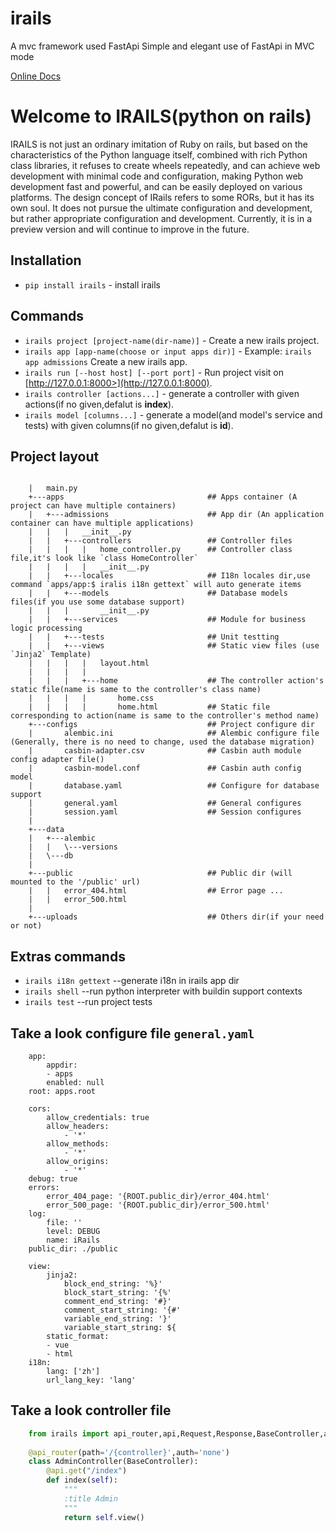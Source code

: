 # irails
A mvc framework used FastApi
Simple and elegant use of FastApi in MVC mode

[Online Docs](https://irails.2rails.cn/) 
# Welcome to IRAILS(python on rails)
IRAILS is not just an ordinary imitation of Ruby on rails, but based on the characteristics of the Python language itself, combined with rich Python class libraries, it refuses to create wheels repeatedly, and can achieve web development with minimal code and configuration, making Python web development fast and powerful, and can be easily deployed on various platforms.
The design concept of IRails refers to some RORs, but it has its own soul. It does not pursue the ultimate configuration and development, but rather appropriate configuration and development. Currently, it is in a preview version and will continue to improve in the future.
 

## Installation  

* `pip install irails` - install irails

## Commands

* `irails project [project-name(dir-name)]`         - Create a new irails project.
* `irails app [app-name(choose or input apps dir)]` - Example: `irails app admissions` Create a new irails app.
* `irails run [--host host] [--port port]`          - Run project visit on [http://127.0.0.1:8000>](http://127.0.0.1:8000). 
* `irails controller [actions...]`                  - generate a controller with given actions(if no given,defalut is **index**). 
* `irails model [columns...]`                       - generate a model(and model's service and tests) with given columns(if no given,defalut is **id**). 
 

## Project layout
```
 
    |   main.py
    +---apps                                ## Apps container (A project can have multiple containers)
    |   +---admissions                      ## App dir (An application container can have multiple applications)
    |   |   |   __init__.py                 
    |   |   +---controllers                 ## Controller files
    |   |   |   |   home_controller.py      ## Controller class file,it's look like `class HomeController`
    |   |   |   |   __init__.py
    |   |   +---locales                     ## I18n locales dir,use command `apps/app:$ iralis i18n gettext` will auto generate items
    |   |   +---models                      ## Database models files(if you use some database support)
    |   |   |       __init__.py
    |   |   +---services                    ## Module for business logic processing
    |   |   +---tests                       ## Unit testting
    |   |   +---views                       ## Static view files (use `Jinja2` Template)
    |   |   |   |   layout.html
    |   |   |   |
    |   |   |   +---home                    ## The controller action's static file(name is same to the controller's class name)
    |   |   |   |       home.css            
    |   |   |   |       home.html           ## Static file corresponding to action(name is same to the controller's method name)
    +---configs                             ## Project configure dir
    |       alembic.ini                     ## Alembic configure file (Generally, there is no need to change, used the database migration)
    |       casbin-adapter.csv              ## Casbin auth module config adapter file()
    |       casbin-model.conf               ## Casbin auth config model
    |       database.yaml                   ## Configure for database support
    |       general.yaml                    ## General configures
    |       session.yaml                    ## Session configures
    |
    +---data
    |   +---alembic
    |   |   \---versions
    |   \---db
    |
    +---public                              ## Public dir (will mounted to the '/public' url)
    |   |   error_404.html                  ## Error page ...
    |   |   error_500.html
    |
    +---uploads                             ## Others dir(if your need or not)
```
## Extras commands
* `irails i18n gettext`  --generate i18n in irails app dir
* `irails shell`         --run python interpreter with buildin support contexts 
* `irails test`          --run project tests 

## Take a look configure file `general.yaml`
 
``` 
    app:
        appdir:
        - apps
        enabled: null
    root: apps.root

    cors:
        allow_credentials: true
        allow_headers:
            - '*'
        allow_methods:
            - '*'
        allow_origins:
            - '*'
    debug: true
    errors:
        error_404_page: '{ROOT.public_dir}/error_404.html'
        error_500_page: '{ROOT.public_dir}/error_500.html'
    log:
        file: ''
        level: DEBUG
        name: iRails
    public_dir: ./public

    view:
        jinja2:
            block_end_string: '%}'
            block_start_string: '{%'
            comment_end_string: '#}'
            comment_start_string: '{#'
            variable_end_string: '}'
            variable_start_string: ${
        static_format:
        - vue
        - html
    i18n:
        lang: ['zh']
        url_lang_key: 'lang'
```
## Take a look controller file 
 
```python
    from irails import api_router,api,Request,Response,BaseController,application
 
    @api_router(path='/{controller}',auth='none')
    class AdminController(BaseController): 
        @api.get("/index")
        def index(self):
            """
            :title Admin
            """
            return self.view()
```